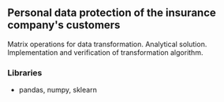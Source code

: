 ## Personal data protection of the insurance company's customers 

  Matrix operations for data transformation.
  Analytical solution.  Implementation and verification of transformation algorithm.
  
### Libraries  

  - pandas, numpy, sklearn
